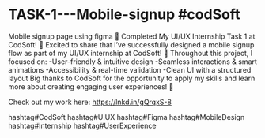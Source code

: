 # TASK-1---Mobile-signup #codSoft
Mobile signup page using figma 
🚀 Completed My UI/UX Internship Task 1 at CodSoft! 🚀
Excited to share that I’ve successfully designed a mobile signup flow as part of my UI/UX internship at CodSoft! 🎉
Throughout this project, I focused on:
 -User-friendly & intuitive design
 -Seamless interactions & smart animations
 -Accessibility & real-time validation
 -Clean UI with a structured layout
Big thanks to CodSoft for the opportunity to apply my skills and learn more about creating engaging user experiences! 🙌

Check out my work here:  https://lnkd.in/gQrqxS-8 

hashtag#CodSoft hashtag#UIUX hashtag#Figma hashtag#MobileDesign hashtag#Internship hashtag#UserExperience
